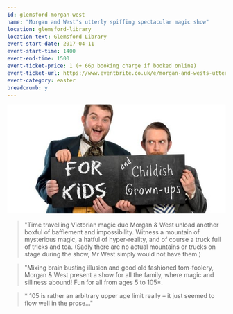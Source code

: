 ```yaml
---
id: glemsford-morgan-west
name: "Morgan and West's utterly spiffing spectacular magic show"
location: glemsford-library
location-text: Glemsford Library
event-start-date: 2017-04-11
event-start-time: 1400
event-end-time: 1500
event-ticket-price: 1 (+ 66p booking charge if booked online)
event-ticket-url: https://www.eventbrite.co.uk/e/morgan-and-wests-utterly-spiffing-spectacular-magic-show-tickets-31578156115
event-category: easter
breadcrumb: y
---
```


![Morgan and West](/images/featured/featured-morgan-west.jpg)

> "Time travelling Victorian magic duo Morgan & West unload another boxful of bafflement and impossibility. Witness a mountain of mysterious magic, a hatful of hyper-reality, and of course a truck full of tricks and tea. (Sadly there are no actual mountains or trucks on stage during the show, Mr West simply would not have them.)

> "Mixing brain busting illusion and good old fashioned tom-foolery, Morgan & West present a show for all the family, where magic and silliness abound! Fun for all from ages 5 to 105&ast;.

> &ast; 105 is rather an arbitrary upper age limit really – it just seemed to flow well in the prose..."
